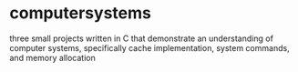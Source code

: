 # computersystems
three small projects written in C that demonstrate an understanding of computer systems, specifically cache implementation, system commands, and memory allocation
